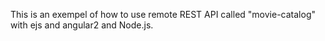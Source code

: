 This is an exempel of how to use remote REST API called "movie-catalog" with ejs and angular2 and Node.js. 
